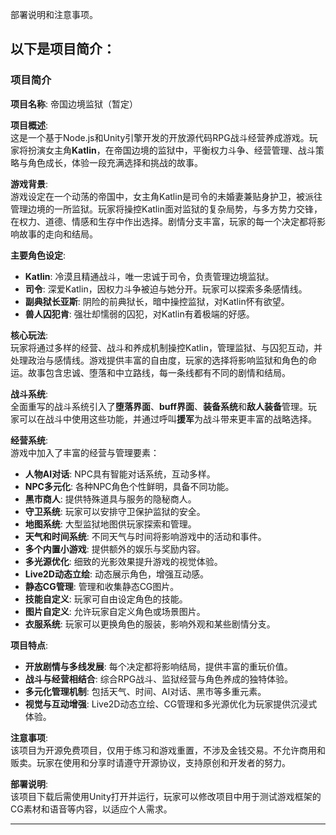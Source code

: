 部署说明和注意事项。

以下是项目简介：
---

### 项目简介

**项目名称**: 帝国边境监狱（暂定）

**项目概述**:  
这是一个基于Node.js和Unity引擎开发的开放源代码RPG战斗经营养成游戏。玩家将扮演女主角**Katlin**，在帝国边境的监狱中，平衡权力斗争、经营管理、战斗策略与角色成长，体验一段充满选择和挑战的故事。

**游戏背景**:  
游戏设定在一个动荡的帝国中，女主角Katlin是司令的未婚妻兼贴身护卫，被派往管理边境的一所监狱。玩家将操控Katlin面对监狱的复杂局势，与多方势力交锋，在权力、道德、情感和生存中作出选择。剧情分支丰富，玩家的每一个决定都将影响故事的走向和结局。

**主要角色设定**:  
- **Katlin**: 冷漠且精通战斗，唯一忠诚于司令，负责管理边境监狱。  
- **司令**: 深爱Katlin，因权力斗争被迫与她分开。玩家可以探索多条感情线。  
- **副典狱长亚斯**: 阴险的前典狱长，暗中操控监狱，对Katlin怀有欲望。  
- **兽人囚犯肯**: 强壮却懦弱的囚犯，对Katlin有着极端的好感。

**核心玩法**:  
玩家将通过多样的经营、战斗和养成机制操控Katlin，管理监狱、与囚犯互动，并处理政治与感情线。游戏提供丰富的自由度，玩家的选择将影响监狱和角色的命运。故事包含忠诚、堕落和中立路线，每一条线都有不同的剧情和结局。

**战斗系统**:  
全面重写的战斗系统引入了**堕落界面**、**buff界面**、**装备系统**和**敌人装备**管理。玩家可以在战斗中使用这些功能，并通过呼叫**援军**为战斗带来更丰富的战略选择。

**经营系统**:  
游戏中加入了丰富的经营与管理要素：
- **人物AI对话**: NPC具有智能对话系统，互动多样。  
- **NPC多元化**: 各种NPC角色个性鲜明，具备不同功能。  
- **黑市商人**: 提供特殊道具与服务的隐秘商人。  
- **守卫系统**: 玩家可以安排守卫保护监狱的安全。  
- **地图系统**: 大型监狱地图供玩家探索和管理。  
- **天气和时间系统**: 不同天气与时间将影响游戏中的活动和事件。  
- **多个内置小游戏**: 提供额外的娱乐与奖励内容。  
- **多光源优化**: 细致的光影效果提升游戏的视觉体验。  
- **Live2D动态立绘**: 动态展示角色，增强互动感。  
- **静态CG管理**: 管理和收集静态CG图片。  
- **技能自定义**: 玩家可自由设定角色的技能。  
- **图片自定义**: 允许玩家自定义角色或场景图片。  
- **衣服系统**: 玩家可以更换角色的服装，影响外观和某些剧情分支。

**项目特点**:  
- **开放剧情与多线发展**: 每个决定都将影响结局，提供丰富的重玩价值。  
- **战斗与经营相结合**: 综合RPG战斗、监狱经营与角色养成的独特体验。  
- **多元化管理机制**: 包括天气、时间、AI对话、黑市等多重元素。  
- **视觉与互动增强**: Live2D动态立绘、CG管理和多光源优化为玩家提供沉浸式体验。

**注意事项**:  
该项目为开源免费项目，仅用于练习和游戏重置，不涉及金钱交易。不允许商用和贩卖。玩家在使用和分享时请遵守开源协议，支持原创和开发者的努力。

**部署说明**:  
该项目下载后需使用Unity打开并运行，玩家可以修改项目中用于测试游戏框架的CG素材和语音等内容，以适应个人需求。

---
